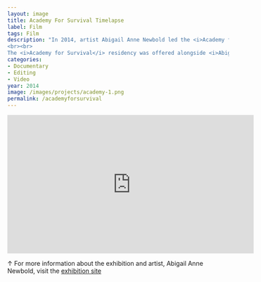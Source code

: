 ```yaml
---
layout: image
title: Academy For Survival Timelapse
label: Film
tags: Film
description: "In 2014, artist Abigail Anne Newbold led the <i>Academy for Survival</i>, an artist residency and backcountry instructional retreat that tested the skills required to live self-sufficiently and examined issues of portability, survival, and independence. During the residency, I played the role of documentarian: filming the participant artists as they tramped around the wooded property and interviewing the visiting artists and instructors.
<br><br>
The <i>Academy for Survival</i> residency was offered alongside <i>Abigail Anne Newbold: Borderlander's Outfitter</i>, an exhibition curated by Sarah Margolis-Pineo at Museum of Contemporary Craft and in collaboration with the Philip Feldman Gallery + Project Space, the MFA in Applied Craft + Design, a joint MFA from Oregon College of Art and Craft and Pacific Northwest College of Art, and Leland Iron Works artist residency program. This timelapse video was included in the exhibition installtion."
categories:
- Documentary
- Editing
- Video
year: 2014
image: /images/projects/academy-1.png
permalink: /academyforsurvival
---
```


<div class="responsive-container"><p>
<iframe width="560" height="315" src="https://www.youtube.com/embed/dlPGF2XxAkk" frameborder="0" allow="accelerometer; autoplay; clipboard-write; encrypted-media; gyroscope; picture-in-picture" allowfullscreen></iframe>
</p></div>

<div class="images-right"><p>&uarr; For more information about the exhibition and artist, Abigail Anne Newbold, visit the <a href="https://cal.pnca.edu/e/1070">exhibition site</a></p></div>
<section class="clear"></section>

